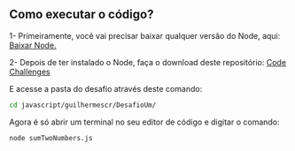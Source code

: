 ## Como executar o código?

<p>
1- Primeiramente, você vai precisar baixar qualquer versão do Node, aqui: 
<a href="https://nodejs.org/en/download/">
  Baixar Node.
</a>
</p>

<p>
2- Depois de ter instalado o Node, faça o download deste repositório:
<a href="https://github.com/SouJunior/code-challenge">Code Challenges</a>

E acesse a pasta do desafio através deste comando:
```bash
cd javascript/guilhermescr/DesafioUm/
```
</p>

<p>
Agora é só abrir um terminal no seu editor de código e digitar o comando:

```bash
node sumTwoNumbers.js
```
</p>